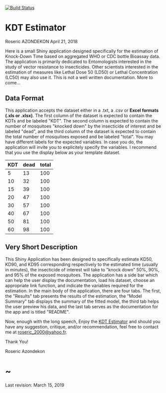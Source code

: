[![Build Status](https://travis-ci.com/rosericazondekon/kdtEstimator.svg?branch=master)](https://travis-ci.com/rosericazondekon/kdtEstimator)

KDT Estimator
================
Roseric AZONDEKON
April 21, 2018

Here is a small Shiny application designed specifically for the estimation of Knock-Down Time based on aggregated WHO or CDC bottle Bioassay data. The application is primarily dedicated to Entomologists interested in the study of vector resistance to insecticides. Other scientists interested in the estimation of measures like Lethal Dose 50 (LD50) or Lethal Concentration (LC50) may also use it. This is not a well written documentation. More to come...

Data Format
-----------

This application accepts the dataset either in a .txt, a .csv or **Excel formats (.xls or .xlsx)**. The first column of the dataset is expected to contain the KDTs and be labeled "KDT". The second column is expected to contain the number of mosquitoes "knocked down" by the insecticide of interest and be labeled "dead", and the third column of the dataset is expected to contain the total number of mosquitoes exposed and be labeled "total". You may have different labels for the expected variables. In case you do, the application will invite you to explicitely specify the variables. I recommend that you use the display below as your template dataset.

| KDT | dead | total |
|:----|:-----|:------|
| 5   | 13   | 100   |
| 10  | 32   | 100   |
| 15  | 39   | 100   |
| 20  | 47   | 100   |
| 30  | 57   | 100   |
| 40  | 67   | 100   |
| 50  | 81   | 100   |
| 60  | 98   | 100   |

Very Short Description
----------------------

This Shiny Application has been designed to specifically estimate KD50, KD90, and KD95 corresponding respectively to the estimated time (usually in minutes), the insecticide of interest will take to "knock down" 50%, 90%, and 95% of the exposed mosquitoes. The application has a side bar which can help the user display the documentation, load his dataset, choose an appropriate link function, and indicate the variables required for the estimation. In the main body of the application, there are four tabs. The first, the "Results" tab presents the results of the estimation, the "Model Summary" tab displays the summary of the fitted model, the third tab helps the user preview his data, and the last tab serves as the documentation for the app and is titled "README".

Now, enough with the long speech, Enjoy the [KDT Estimator](https://razondekon.shinyapps.io/kdtApp/) and should you have any suggestion, critique, and/or recommendation, feel free to contact me at <roseric_2000@yahoo.fr>.

Thank You!

Roseric Azondekon

~
=

Last revision: March 15, 2019
